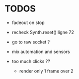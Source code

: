 # TODOS

- fadeout on stop
- recheck Synth.reset() ligne 72
- go to raw socket ?
- mix automation and sensors

- too much clicks ?? 
  + render only 1 frame over 2


